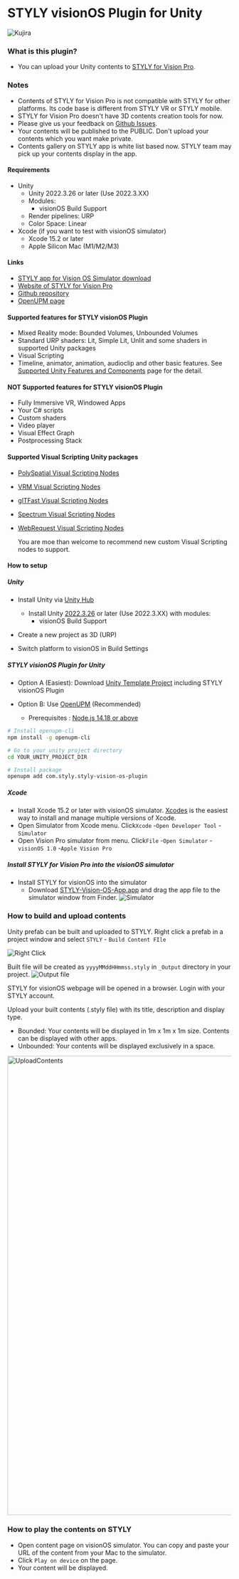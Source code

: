 # STYLY visionOS Plugin for Unity

![Kujira](https://github.com/styly-dev/STYLY-visionOS-Plugin/assets/387880/f8c5a959-ef49-4ed3-b06b-db367624766f)

### What is this plugin?
* You can upload your Unity contents to [STYLY for Vision Pro](https://apps.apple.com/us/app/styly-for-vision-pro/id6475184828).

### Notes
* Contents of STYLY for Vision Pro is not compatible with STYLY for other platforms. Its code base is different from STYLY VR or STYLY mobile. 
* STYLY for Vision Pro doesn't have 3D contents creation tools for now.
* Please give us your feedback on [Github Issues](https://github.com/styly-dev/STYLY-VisionOS-Plugin/issues).  
* Your contents will be published to the PUBLIC. Don't upload your contents which you want make private. 
* Contents gallery on STYLY app is white list based now. STYLY team may pick up your contents display in the app.    

#### Requirements

* Unity
  * Unity 2022.3.26 or later (Use 2022.3.XX)
  * Modules:
    * visionOS Build Support
  * Render pipelines: URP
  * Color Space: Linear
* Xcode (if you want to test with visionOS simulator)
  * Xcode 15.2 or later
  * Apple Silicon Mac (M1/M2/M3)

#### Links
* [STYLY app for Vision OS Simulator download](https://drive.google.com/uc?export=download&id=1GR4Xw14_gMSG_fW7dyXPoTyFde4D6Vwz)
* [Website of STYLY for Vision Pro](https://spatial-layer.styly.cc/)
* [Github repository](https://github.com/styly-dev/STYLY-VisionOS-Plugin)
* [OpenUPM page](https://openupm.com/packages/com.styly.styly-vision-os-plugin/)

#### Supported features for STYLY visionOS Plugin

* Mixed Reality mode: Bounded Volumes, Unbounded Volumes
* Standard URP shaders: Lit, Simple Lit, Unlit and some shaders in supported Unity packages
* Visual Scripting
* Timeline, animator, animation, audioclip and other basic features. See [Supported Unity Features and Components](https://docs.unity3d.com/Packages/com.unity.polyspatial.visionos@1.0/manual/SupportedFeatures.html) page for the detail.

#### **NOT** Supported features for STYLY visionOS Plugin

* Fully Immersive VR, Windowed Apps
* Your C# scripts
* Custom shaders
* Video player
* Visual Effect Graph
* Postprocessing Stack

#### Supported Visual Scripting Unity packages

* [PolySpatial Visual Scripting Nodes](https://openupm.com/packages/com.styly.polyspatial-visualscripting-nodes/)
* [VRM Visual Scripting Nodes](https://openupm.com/packages/com.from2001.vrm-visualscripting-nodes/)
* [glTFast Visual Scripting Nodes](https://openupm.com/packages/com.from2001.gltfast-visualscripting-nodes/)
* [Spectrum Visual Scripting Nodes](https://openupm.com/packages/com.from2001.spectrum-visualscripting-nodes/)
* [WebRequest Visual Scripting Nodes](https://openupm.com/packages/com.styly.webrequest-visualscripting-nodes/)

  You are moe than welcome to recommend new custom Visual Scripting nodes to support.

#### How to setup

##### Unity

  * Install Unity via [Unity Hub](https://unity.com/unity-hub)

    * Install Unity [2022.3.26](https://unity.com/ja/releases/editor/whats-new/2022.3.26) or later (Use 2022.3.XX) with modules:
      * visionOS Build Support
  * Create a new project as 3D (URP)
  * Switch platform to visionOS in Build Settings

##### STYLY visionOS Plugin for Unity

  * Option A (Easiest): Download [Unity Template Project](https://api.github.com/repos/styly-dev/STYLY-visionOS-Plugin/zipball/) including STYLY visionOS Plugin

  * Option B: Use [OpenUPM](https://openupm.com/packages/com.styly.styly-vision-os-plugin/) (Recommended)
    * Prerequisites : [Node.js 14.18 or above](https://nodejs.org/en/download/)

```sh
# Install openupm-cli
npm install -g openupm-cli

# Go to your unity project directory
cd YOUR_UNITY_PROJECT_DIR

# Install package
openupm add com.styly.styly-vision-os-plugin
```

##### Xcode

  * Install Xcode 15.2 or later with visionOS simulator. [Xcodes](https://www.xcodes.app/) is the easiest way to install and manage multiple versions of Xcode.
  * Open Simulator from Xcode menu. Click`Xcode` -`Open Developer Tool` -`Simulator`
  * Open Vision Pro simulator from menu. Click`File` -`Open Simulator` -`visionOS 1.0` -`Apple Vision Pro`

##### Install STYLY for Vision Pro into the visionOS simulator
  * Install STYLY for visionOS into the simulator
    * Download [STYLY-Vision-OS-App.app](https://drive.google.com/uc?export=download&id=1GR4Xw14_gMSG_fW7dyXPoTyFde4D6Vwz) and drag the app file to the simulator window from Finder.
![Simulator](https://github.com/styly-dev/PolySpatial_VisualScriptingNodes/assets/387880/0e2da2ad-f45c-4452-b71e-9339ade58fd6)

### How to build and upload contents

Unity prefab can be built and uploaded to STYLY. Right click a prefab in a project window and select `STYLY` - `Build Content FIle`

![Right Click](https://github.com/styly-dev/PolySpatial_VisualScriptingNodes/assets/387880/bb5b85d5-4106-4561-aeca-cc8a5297c5cd)

Built file will be created as `yyyyMMddHHmmss.styly` in `_Output` directory in your project.
![Output file](https://github.com/styly-dev/PolySpatial_VisualScriptingNodes/assets/387880/555c708b-787c-48a6-ba93-13c168643f44)

STYLY for visionOS webpage will be opened in a browser. Login with your STYLY account.

Upload your built contents (.styly file) with its title, description and display type.
* Bounded: Your contents will be displayed in 1m x 1m x 1m size. Contents can be displayed with other apps.
* Unbounded: Your contents will be displayed exclusively in a space.

<img width="1033" alt="UploadContents" src="https://github.com/styly-dev/STYLY-VisionOS-Plugin/assets/387880/474b38a9-59c8-4e7d-9b5c-489ab2c59638">

### How to play the contents on STYLY

* Open content page on visionOS simulator. You can copy and paste your URL of the content from your Mac to the simulator.
* Click `Play on device` on the page.
* Your content will be displayed.

